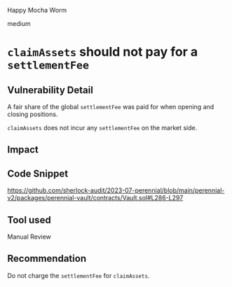Happy Mocha Worm

medium

# `claimAssets` should not pay for a `settlementFee`

## Vulnerability Detail

A fair share of the global `settlementFee` was paid for when opening and closing positions.

`claimAssets` does not incur any `settlementFee` on the market side.

## Impact

## Code Snippet

https://github.com/sherlock-audit/2023-07-perennial/blob/main/perennial-v2/packages/perennial-vault/contracts/Vault.sol#L286-L297

## Tool used

Manual Review

## Recommendation

Do not charge the `settlementFee` for `claimAssets`.